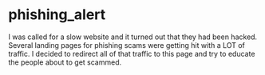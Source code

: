 # phishing_alert
I was called for a slow website and it turned out that they had been hacked. Several landing pages for phishing scams were getting hit with a LOT of traffic. I decided to redirect all of that traffic to this page and try to educate the people about to get scammed. 
